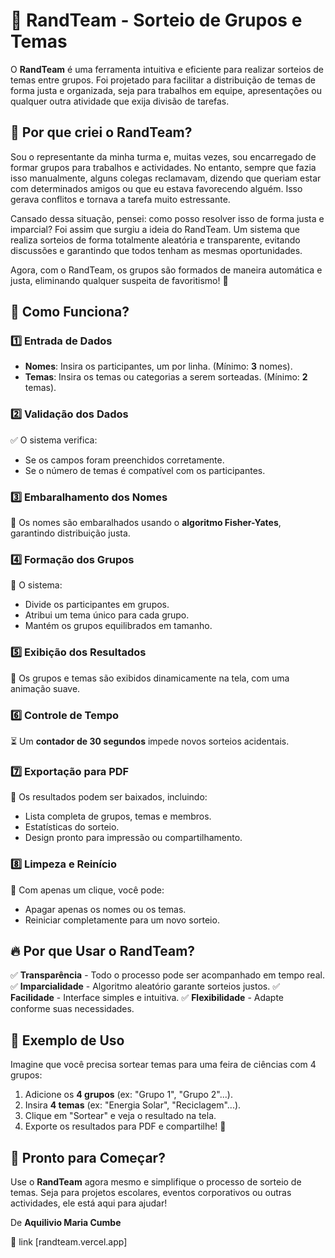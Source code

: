 # 🎲 **RandTeam - Sorteio de Grupos e Temas**

O **RandTeam** é uma ferramenta intuitiva e eficiente para realizar sorteios de temas entre grupos. Foi projetado para facilitar a distribuição de temas de forma justa e organizada, seja para trabalhos em equipe, apresentações ou qualquer outra atividade que exija divisão de tarefas.

## 🌟 **Por que criei o RandTeam?**

Sou o representante da minha turma e, muitas vezes, sou encarregado de formar grupos para trabalhos e actividades. No entanto, sempre que fazia isso manualmente, alguns colegas reclamavam, dizendo que queriam estar com determinados amigos ou que eu estava favorecendo alguém. Isso gerava conflitos e tornava a tarefa muito estressante.

Cansado dessa situação, pensei: como posso resolver isso de forma justa e imparcial? Foi assim que surgiu a ideia do RandTeam. Um sistema que realiza sorteios de forma totalmente aleatória e transparente, evitando discussões e garantindo que todos tenham as mesmas oportunidades.

Agora, com o RandTeam, os grupos são formados de maneira automática e justa, eliminando qualquer suspeita de favoritismo! 🚀

## 🎯 **Como Funciona?**

### 1️⃣ **Entrada de Dados**

- **Nomes**: Insira os participantes, um por linha. (Mínimo: **3** nomes).
- **Temas**: Insira os temas ou categorias a serem sorteadas. (Mínimo: **2** temas).

### 2️⃣ **Validação dos Dados**

✅ O sistema verifica:

- Se os campos foram preenchidos corretamente.
- Se o número de temas é compatível com os participantes.

### 3️⃣ **Embaralhamento dos Nomes**

🔄 Os nomes são embaralhados usando o **algoritmo Fisher-Yates**, garantindo distribuição justa.

### 4️⃣ **Formação dos Grupos**

👥 O sistema:

- Divide os participantes em grupos.
- Atribui um tema único para cada grupo.
- Mantém os grupos equilibrados em tamanho.

### 5️⃣ **Exibição dos Resultados**

📢 Os grupos e temas são exibidos dinamicamente na tela, com uma animação suave.

### 6️⃣ **Controle de Tempo**

⏳ Um **contador de 30 segundos** impede novos sorteios acidentais.

### 7️⃣ **Exportação para PDF**

📂 Os resultados podem ser baixados, incluindo:

- Lista completa de grupos, temas e membros.
- Estatísticas do sorteio.
- Design pronto para impressão ou compartilhamento.

### 8️⃣ **Limpeza e Reinício**

🧹 Com apenas um clique, você pode:

- Apagar apenas os nomes ou os temas.
- Reiniciar completamente para um novo sorteio.

## 🔥 **Por que Usar o RandTeam?**

✅ **Transparência** - Todo o processo pode ser acompanhado em tempo real.
✅ **Imparcialidade** - Algoritmo aleatório garante sorteios justos.
✅ **Facilidade** - Interface simples e intuitiva.
✅ **Flexibilidade** - Adapte conforme suas necessidades.

## 📌 **Exemplo de Uso**

Imagine que você precisa sortear temas para uma feira de ciências com 4 grupos:

1. Adicione os **4 grupos** (ex: "Grupo 1", "Grupo 2"...).
2. Insira **4 temas** (ex: "Energia Solar", "Reciclagem"...).
3. Clique em "Sortear" e veja o resultado na tela.
4. Exporte os resultados para PDF e compartilhe! 🎉

## 🚀 **Pronto para Começar?**

Use o **RandTeam** agora mesmo e simplifique o processo de sorteio de temas. Seja para projetos escolares, eventos corporativos ou outras actividades, ele está aqui para ajudar!

De **Aquilivio Maria Cumbe**

🔗 link [randteam.vercel.app]
